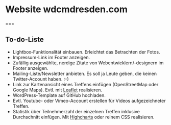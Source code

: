 # Website wdcmdresden.com
===
## To-do-Liste
* Lightbox-Funktionalität einbauen. Erleichtet das Betrachten der Fotos.
* Impressum-Link im Footer anzeigen.
* Zufällig ausgewählte, nerdige Zitate von Webentwicklern/-designern im Footer anzeigen.
* Mailing-Liste/Newsletter anbieten. Es soll ja Leute geben, die keinen Twitter-Account haben. :-)
* Link zur Kartenansicht eines Treffens einfügen (OpenStreetMap oder Google Maps). Evtl. mit [Leaflet](http://leaflet.cloudmade.com/) realisieren.
* WordPress-Template auf GitHub hochladen.
* Evtl. Youtube- oder Vimeo-Account erstellen für Videos aufgezeichneter Treffen.
* Statistik über Teilnehmerzahl der einzelnen Treffen inklusive Durchschnitt einfügen. Mit [Highcharts](http://highcharts.com) oder reinem CSS realisieren.